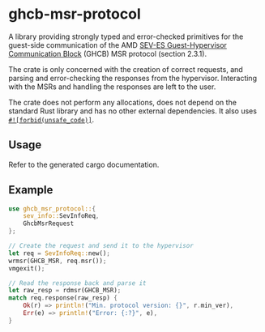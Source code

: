 ghcb-msr-protocol
=================

A library providing strongly typed and error-checked primitives
for the guest-side communication of the AMD
[SEV-ES Guest-Hypervisor Communication Block](https://www.amd.com/system/files/TechDocs/1-guest-hypervisor-communication-block-standardization.pdf)
(GHCB) MSR protocol (section 2.3.1).

The crate is only concerned with the creation of correct requests,
and parsing and error-checking the responses from the hypervisor.
Interacting with the MSRs and handling the responses are left to
the user.

The crate does not perform any allocations, does not depend on the
standard Rust library and has no other external dependencies. It
also uses
[`#![forbid(unsafe_code)]`](https://doc.rust-lang.org/nomicon/safe-unsafe-meaning.html#safe-and-unsafe-interact).

Usage
-----

Refer to the generated cargo documentation.

Example
-------

```rust
use ghcb_msr_protocol::{
    sev_info::SevInfoReq,
    GhcbMsrRequest
};

// Create the request and send it to the hypervisor
let req = SevInfoReq::new();
wrmsr(GHCB_MSR, req.msr());
vmgexit();

// Read the response back and parse it
let raw_resp = rdmsr(GHCB_MSR);
match req.response(raw_resp) {
    Ok(r) => println!("Min. protocol version: {}", r.min_ver),
    Err(e) => println!("Error: {:?}", e),
}
```
